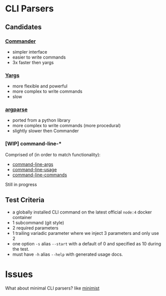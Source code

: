 # CLI Parsers

## Candidates

### [Commander](https://www.npmjs.com/package/commander)

- simpler interface
- easier to write commands
- 3x faster then yargs

### [Yargs](https://www.npmjs.com/package/yargs)

- more flexible and powerful
- more complex to write commands
- slow

### [argparse](https://www.npmjs.com/package/argparse)

- ported from a python library
- more complex to write commands (more procedural)
- slightly slower then Commander

### [WIP] command-line-*

Comprised of (in order to match functionality):
- [command-line-args](https://www.npmjs.com/package/command-line-args)
- [command-line-usage](https://www.npmjs.com/package/command-line-usage)
- [command-line-commands](https://www.npmjs.com/package/command-line-commands)

Still in progress

## Test Criteria

- a globally installed CLI command on the latest official `node:4` docker container
- 1 subcommand (git style)
- 2 required parameters
- 1 trailing variadic parameter where we inject 3 parameters and only use 2
- one option `-s` alias `--start` with a default of 0 and specified as 10 during the test.
- must have `-h` alias `--help` with generated usage docs.

# Issues

What about minimal CLI parsers? like [minimist](https://www.npmjs.com/package/minimist)

